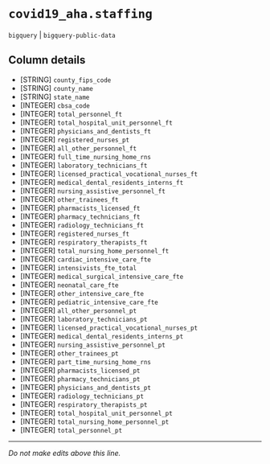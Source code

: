 # `covid19_aha.staffing`
`bigquery` | `bigquery-public-data`

## Column details
* [STRING]    `county_fips_code`
* [STRING]    `county_name`
* [STRING]    `state_name`
* [INTEGER]   `cbsa_code`
* [INTEGER]   `total_personnel_ft`
* [INTEGER]   `total_hospital_unit_personnel_ft`
* [INTEGER]   `physicians_and_dentists_ft`
* [INTEGER]   `registered_nurses_pt`
* [INTEGER]   `all_other_personnel_ft`
* [INTEGER]   `full_time_nursing_home_rns`
* [INTEGER]   `laboratory_technicians_ft`
* [INTEGER]   `licensed_practical_vocational_nurses_ft`
* [INTEGER]   `medical_dental_residents_interns_ft`
* [INTEGER]   `nursing_assistive_personnel_ft`
* [INTEGER]   `other_trainees_ft`
* [INTEGER]   `pharmacists_licensed_ft`
* [INTEGER]   `pharmacy_technicians_ft`
* [INTEGER]   `radiology_technicians_ft`
* [INTEGER]   `registered_nurses_ft`
* [INTEGER]   `respiratory_therapists_ft`
* [INTEGER]   `total_nursing_home_personnel_ft`
* [INTEGER]   `cardiac_intensive_care_fte`
* [INTEGER]   `intensivists_fte_total`
* [INTEGER]   `medical_surgical_intensive_care_fte`
* [INTEGER]   `neonatal_care_fte`
* [INTEGER]   `other_intensive_care_fte`
* [INTEGER]   `pediatric_intensive_care_fte`
* [INTEGER]   `all_other_personnel_pt`
* [INTEGER]   `laboratory_technicians_pt`
* [INTEGER]   `licensed_practical_vocational_nurses_pt`
* [INTEGER]   `medical_dental_residents_interns_pt`
* [INTEGER]   `nursing_assistive_personnel_pt`
* [INTEGER]   `other_trainees_pt`
* [INTEGER]   `part_time_nursing_home_rns`
* [INTEGER]   `pharmacists_licensed_pt`
* [INTEGER]   `pharmacy_technicians_pt`
* [INTEGER]   `physicians_and_dentists_pt`
* [INTEGER]   `radiology_technicians_pt`
* [INTEGER]   `respiratory_therapists_pt`
* [INTEGER]   `total_hospital_unit_personnel_pt`
* [INTEGER]   `total_nursing_home_personnel_pt`
* [INTEGER]   `total_personnel_pt`

-------------------------------------------------------------------------------
*Do not make edits above this line.*

